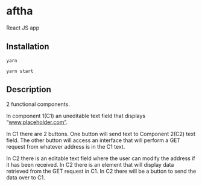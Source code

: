 # aftha
React JS app

## Installation
```
yarn

yarn start
```

## Description

2 functional components.

In component 1(C1) an uneditable text field that displays “www.placeholder.com”.

In C1 there are 2 buttons. One button will send text to Component 2(C2) text field. The other button will access an interface that will perform a GET request from whatever address is in the C1 text.



In C2 there is an editable text field where the user can modify the address if it has been received.  In C2 there is an element that will display data retrieved from the GET request in C1. In C2 there will be a button to send the data over to C1.